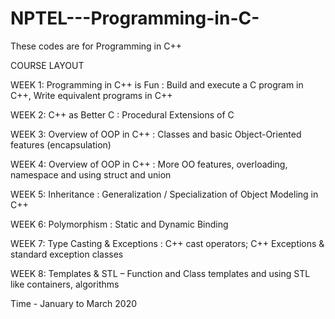 # NPTEL---Programming-in-C-

These codes are for Programming in C++ 

COURSE LAYOUT

WEEK 1: Programming in C++ is Fun : Build and execute a C program in C++, Write equivalent programs in C++ 

WEEK 2: C++ as Better C : Procedural Extensions of C

WEEK 3: Overview of OOP in C++ : Classes and basic Object-Oriented features (encapsulation) 

WEEK 4: Overview of OOP in C++ : More OO features, overloading, namespace and using struct and union

WEEK 5: Inheritance : Generalization / Specialization of Object Modeling in C++

WEEK 6: Polymorphism : Static and Dynamic Binding

WEEK 7: Type Casting & Exceptions : C++ cast operators; C++ Exceptions & standard exception classes 

WEEK 8: Templates & STL – Function and Class templates and using STL like containers, algorithms






Time - January to March 2020
